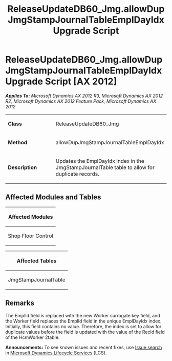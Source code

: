 ﻿---
title: ReleaseUpdateDB60_Jmg.allowDupJmgStampJournalTableEmplDayIdx Upgrade Script
TOCTitle: ReleaseUpdateDB60_Jmg.allowDupJmgStampJournalTableEmplDayIdx Upgrade Script
ms:assetid: 6247d019-050f-2182-eadc-0e2653e281bb
ms:mtpsurl: https://msdn.microsoft.com/en-us/library/JJ719100(v=AX.60)
ms:contentKeyID: 49708640
ms.date: 05/18/2015
mtps_version: v=AX.60
---

# ReleaseUpdateDB60\_Jmg.allowDupJmgStampJournalTableEmplDayIdx Upgrade Script [AX 2012]


_**Applies To:** Microsoft Dynamics AX 2012 R3, Microsoft Dynamics AX 2012 R2, Microsoft Dynamics AX 2012 Feature Pack, Microsoft Dynamics AX 2012_

<table>
<colgroup>
<col style="width: 50%" />
<col style="width: 50%" />
</colgroup>
<tbody>
<tr class="odd">
<td><p><strong>Class</strong></p></td>
<td><p>ReleaseUpdateDB60_Jmg</p></td>
</tr>
<tr class="even">
<td><p><strong>Method</strong></p></td>
<td><p>allowDupJmgStampJournalTableEmplDayIdx</p></td>
</tr>
<tr class="odd">
<td><p><strong>Description</strong></p></td>
<td><p>Updates the EmplDayIdx index in the JmgStampJournalTable table to allow for duplicate records.</p></td>
</tr>
</tbody>
</table>


## Affected Modules and Tables

<table>
<colgroup>
<col style="width: 100%" />
</colgroup>
<thead>
<tr class="header">
<th><p>Affected Modules</p></th>
</tr>
</thead>
<tbody>
<tr class="odd">
<td><p>Shop Floor Control</p></td>
</tr>
</tbody>
</table>


<table>
<colgroup>
<col style="width: 100%" />
</colgroup>
<thead>
<tr class="header">
<th><p>Affected Tables</p></th>
</tr>
</thead>
<tbody>
<tr class="odd">
<td><p>JmgStampJournalTable</p></td>
</tr>
</tbody>
</table>


## Remarks

The EmplId field is replaced with the new Worker surrogate key field, and the Worker field replaces the EmplId field in the unique EmplDayIdx index. Initially, this field contains no value. Therefore, the index is set to allow for duplicate values before the field is updated with the value of the RecId field of the HcmWorker 2table.

  
**Announcements:** To see known issues and recent fixes, use [Issue search](http://go.microsoft.com/fwlink/?linkid=389258) in [Microsoft Dynamics Lifecycle Services](http://go.microsoft.com/fwlink/?linkid=306505) (LCS).

